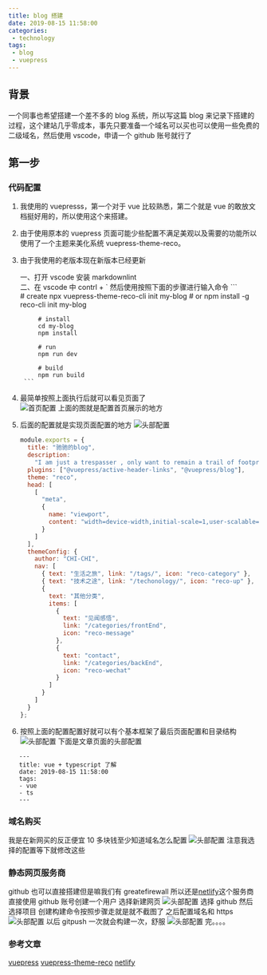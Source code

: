 ```yaml
---
title: blog 搭建
date: 2019-08-15 11:58:00
categories:
 - technology
tags:
 - blog
 - vuepress
---
```


## 背景

一个同事也希望搭建一个差不多的 blog 系统，所以写这篇 blog 来记录下搭建的过程，这个建站几乎零成本，事先只要准备一个域名可以买也可以使用一些免费的二级域名，然后使用 vscode，申请一个 github 账号就行了

## 第一步

### 代码配置

1. 我使用的 vuepresss，第一个对于 vue 比较熟悉，第二个就是 vue 的敢放文档挺好用的，所以使用这个来搭建。

2. 由于使用原本的 vuepress 页面可能少些配置不满足美观以及需要的功能所以使用了一个主题来美化系统 vuepress-theme-reco。

3. 由于我使用的老版本现在新版本已经更新

    一、打开 vscode 安装 markdownlint  
    二、在 vscode 中 contrl + ` 然后使用按照下面的步骤进行输入命令
         ```  
         # create
         npx vuepress-theme-reco-cli init my-blog # or
         npm install -g
         reco-cli init my-blog

            # install
            cd my-blog
            npm install

            # run
            npm run dev

            # build
            npm run build
        ```

4. 最简单按照上面执行后就可以看见页面了  
    ![首页配置](./access/blogbuild/home.png)
    上面的图就是配置首页展示的地方

5. 后面的配置就是实现页面配置的地方
    ![头部配置](./access/blogbuild/tag.png)
    ```js 
    module.exports = {
      title: "驰驰的blog",
      description:
        "I am just a trespasser , only want to remain a trail of footprints for you",
      plugins: ["@vuepress/active-header-links", "@vuepress/blog"],
      theme: "reco",
      head: [
        [
          "meta",
          {
            name: "viewport",
            content: "width=device-width,initial-scale=1,user-scalable=no"
          }
        ]
      ],
      themeConfig: {
        author: "CHI-CHI",
        nav: [
          { text: "生活之旅", link: "/tags/", icon: "reco-category" },
          { text: "技术之途", link: "/techonology/", icon: "reco-up" },
          {
            text: "其他分类",
            items: [
              {
                text: "见闻感悟",
                link: "/categories/frontEnd",
                icon: "reco-message"
              },
              {
                text: "contact",
                link: "/categories/backEnd",
                icon: "reco-wechat"
              }
            ]
          }
        ]
      }
    };
    ```
6.  按照上面的配置配置好就可以有个基本框架了最后页面配置和目录结构
    ![头部配置](./access/blogbuild/file.png)
    下面是文章页面的头部配置

```
   ---
   title: vue + typescript 了解
   date: 2019-08-15 11:58:00
   tags:
   - vue
   - ts
   ---
```

### 域名购买

我是在新网买的反正便宜 10 多块钱至少知道域名怎么配置
![头部配置](./access/blogbuild/newnet.png)
注意我选择的配置等下就修改这些

### 静态网页服务商

github 也可以直接搭建但是嘛我们有 greatefirewall 所以还是[netlify](https://www.netlify.com/)这个服务商直接使用 github 账号创建一个用户
选择新建网页
![头部配置](./access/blogbuild/netlify.png)
选择 github
然后选择项目
创建构建命令按照步骤走就是就不截图了
之后配置域名和 https
![头部配置](./access/blogbuild/netlify2.png)
以后 gitpush 一次就会构建一次，舒服
![头部配置](./access/blogbuild/project.png)
完。。。。

### 参考文章

[vuepress](https://vuepress.vuejs.org/)
[vuepress-theme-reco](https://vuepress-theme-reco.recoluan.com/)
[netlify](https://www.cnblogs.com/codernie/p/9062104.html)
